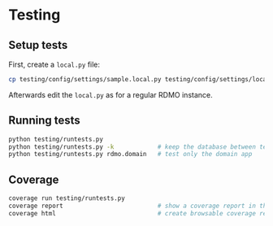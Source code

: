 Testing
=======

Setup tests
-----------

First, create a `local.py` file:


```bash
cp testing/config/settings/sample.local.py testing/config/settings/local.py
```

Afterwards edit the `local.py` as for a regular RDMO instance.


Running tests
-------------

```bash
python testing/runtests.py
python testing/runtests.py -k            # keep the database between test runs
python testing/runtests.py rdmo.domain   # test only the domain app
```

Coverage
--------

```bash
coverage run testing/runtests.py
coverage report                          # show a coverage report in the terminal
coverage html                            # create browsable coverage report in htmlcov/
```
